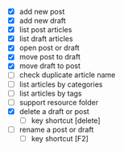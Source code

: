- [x] add new post
- [x] add new draft
- [x] list post articles
- [x] list draft articles
- [x] open post or draft
- [x] move post to draft
- [x] move draft to post
- [ ] check duplicate article name
- [ ] list articles by categories
- [ ] list articles by tags
- [ ] support resource folder
- [x] delete a draft or post
  - [ ] key shortcut [delete]
- [ ] rename a post or draft
  - [ ] key shortcut [F2]
